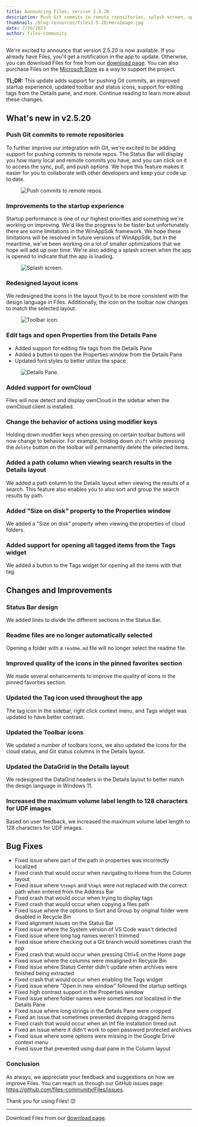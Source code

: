 ```yaml
---
title: Announcing Files, version 2.5.20
description: Push Git commits to remote repositories, splash screen, updated icons, support for ownCloud.
thumbnail: /blog-resources/files2-5-20/HeroImage.jpg
date: 7/20/2023
author: files-community
---
```


We're excited to announce that version 2.5.20 is now available. If you already have Files, you'll get a notification in the app to update. Otherwise, you can download Files for free from our [download page](/download/). You can also purchase Files on the [Microsoft Store](ms-windows-store://pdp/?ProductId=9nghp3dx8hdx&cid=FilesWebsite) as a way to support the project.

**TL;DR:** This update adds support for pushing Git commits, an improved startup experience, updated toolbar and status icons, support for editing tags from the Details pane, and more. Continue reading to learn more about these changes.

## What's new in v2.5.20

### Push Git commits to remote repositories

To further improve our integration with Git, we're excited to be adding support for pushing commits to remote repos. The Status Bar will display you how many local and remote commits you have, and you can click on it to access the sync, pull, and push options. We hope this feature makes it easier for you to collaborate with other developers and keep your code up to date.

<figure>
    <img src="/blog-resources/files2-5-20/GitPush.png" alt="Push commits to remote repos." />
</figure>

### Improvements to the startup experience

Startup performance is one of our highest priorities and something we're working on improving. We'd like the progress to be faster but unfortunately there are some limitations in the WinAppSdk framework. We hope these limitations will be resolved in future versions of WinAppSdk, but in the meantime, we've been working on a lot of smaller optimizations that we hope will add up over time. We're also adding a splash screen when the app is opened to indicate that the app is loading.

<figure>
    <img src="/blog-resources/files2-5-20/SplashScreen.png" alt="Splash screen." />
</figure>

### Redesigned layout icons

We redesigned the icons in the layout flyout to be more consistent with the design language in Files. Additionally, the icon on the toolbar now changes to match the selected layout.

<figure>
    <img src="/blog-resources/files2-5-20/ToolbarIcon.png" alt="Toolbar icon." />
</figure>

### Edit tags and open Properties from the Details Pane

- Added support for editing file tags from the Details Pane
- Added a button to open the Properties window from the Details Pane
- Updated font styles to better utilize the space

<figure>
    <img src="/blog-resources/files2-5-20/EditTags.png" alt="Details Pane." />
</figure>

### Added support for ownCloud

Files will now detect and display ownCloud in the sidebar when the ownCloud client is installed.

### Change the behavior of actions using modifier keys

Holding down modifier keys when pressing on certain toolbar buttons will now change to behavior. For example, holding down `shift` while pressing the `delete` button on the toolbar will permanently delete the selected items.

### Added a path column when viewing search results in the Details layout

We added a path column to the Details layout when viewing the results of a search. This feature also enables you to also sort and group the search results by path.

### Added "Size on disk" property to the Properties window

We added a "Size on disk" property when viewing the properties of cloud folders.

### Added support for opening all tagged items from the Tags widget

We added a button to the Tags widget for opening all the items with that tag.

## Changes and Improvements

### Status Bar design

We added lines to divide the different sections in the Status Bar.

### Readme files are no longer automatically selected

Opening a folder with a `readme.md` file will no longer select the readme file.

### Improved quality of the icons in the pinned favorites section

We made several enhancements to improve the quality of icons in the pinned favorites section.

### Updated the Tag icon used throughout the app

The tag icon in the sidebar, right click context menu, and Tags widget was updated to have better contrast.

### Updated the Toolbar icons

We updated a number of toolbars icons, we also updated the icons for the cloud status, and Git status columns in the Details layout.

### Updated the DataGrid in the Details layout

We redesigned the DataGrid headers in the Details layout to better match the design language in Windows 11.

### Increased the maximum volume label length to 128 characters for UDF images

Based on user feedback, we increased the maximum volume label length to 128 characters for UDF images.

## Bug Fixes

- Fixed issue where part of the path in properties was incorrectly localized
- Fixed crash that would occur when navigating to Home from the Column layout
- Fixed issue where `%temp%` and `%tmp%` were not replaced with the correct path when entered from the Address Bar
- Fixed crash that would occur when trying to display tags
- Fixed crash that would occur when copying a files path
- Fixed issue where the options to Sort and Group by original folder were disabled in Recycle Bin
- Fixed alignment issues on the Status Bar
- Fixed issue where the System version of VS Code wasn't detected
- Fixed issue where long tag names weren't trimmed
- Fixed issue where checking out a Git branch would sometimes crash the app
- Fixed crash that would occur when pressing Ctrl+E on the Home page
- Fixed issue where the columns were misaligned in Recycle Bin
- Fixed issue where Status Center didn't update when archives were finished being extracted
- Fixed crash that would occur when enabling the Tags widget
- Fixed issue where "Open in new window" followed the startup settings
- Fixed high contrast support in the Properties window
- Fixed issue where folder names were sometimes not localized in the Details Pane
- Fixed issue where long strings in the Details Pane were cropped
- Fixed an issue that sometimes prevented dropping dragged items
- Fixed crash that would occur when an Inf file installation timed out
- Fixed an issue where it didn't work to open password protected archives
- Fixed issue where some options were missing in the Google Drive context menu
- Fixed issue that prevented using dual pane in the Column layout

### Conclusion

As always, we appreciate your feedback and suggestions on how we improve Files. You can reach us through our GitHub issues page: https://github.com/files-community/Files/issues.

Thank you for using Files! 😊

---

Download Files from our [download page](/download/).
